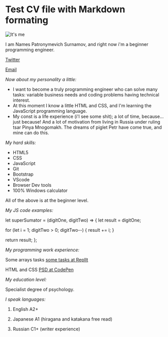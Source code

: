 # Test CV file with Markdown formating

![It's me]( https://avatars.githubusercontent.com/u/50339890?v=4)

I am Names Patronymevich Surnamov, and right now i'm a beginner programming engineer.

[Twitter](https://twitter.com/home)

[Email](https://www.google.com)

*_Now about my personality a little:_*

- I want to become a truly programming engineer who can solve many tasks: variable business needs and coding problems having technical interest.
- At this moment I know a little HTML and CSS, and I'm learning the JavaScript programming language.
- My const is a life experience (i'l see some shit); a lot of time, because... just because! And a lot of motivation from living in Russia under ruling tsar Pinya Mnogomakh. The dreams of piglet Petr have come true, and mine can do this.

*_My hard skills:_*

- HTML5
- CSS
- JavaScript
- Git
- Bootstrap
- VScode
- Browser Dev tools
- 100\% Windows calculator

All of the above is at the beginner level.

*_My JS code examples:_*

  let superSumator = (digitOne, digitTwo) => {
  let result = digitOne;

  for (let i = 1; digitTwo > 0; digitTwo--) {
  result += i;
  }

  return result;
  };

*_My programming work experience:_*

Some arrays tasks [some tasks at ReplIt]( https://replit.com/@Zwelathy/Arraysuchebnye-zadachy#index.js)

HTML and CSS [PSD at CodePen]( https://codepen.io/zwelathy/pen/ZEaLQjd)

*_My education level:_*

Specialist degree of psychology.

*_I speak languages:_*

1. English A2+

15. Japanese A1 (hiragana and katakana free read)

666. Russian C1+ (writer experience)